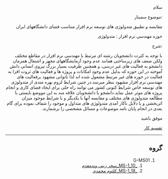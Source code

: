 <div dir="rtl">

<p>سلام</p>
<p>:موضوع سمینار</p>
<p>مقایسه و تطبیق متدولوژی های توسعه نرم افزار متناسب فضای دانشگاههای ایران</p>
<p>حوزه مهندسی نرم افزار : متدولوژی</p>
<p>:شرح</p>
<p>با توجه به کثرت دانشجویان رشته ای مرتبط با مهندسی نرم افزار در مقاطع مختلف ولکن ضعف های زیرساختی همانند عدم وجود آزمایشگاههای مجهز و اشتغال همزمان دانشجو به فعالیت های غیر درسی، و همچنین ظرفیت بسیار بزرگ نیروی انسانی دانش آموخته در این حوزه که بدلیل عدم وجود امکانات و پروژه ها و فعالیت های ثروت افزا به فعالیت در حوزه های غیر مرتبط مشغول شده اند لذا ناتوانی مشهود برفعالیت های مهندسی نرم افزار مشهود بنظر میرسد.در چنین شرایط لزوم بهره مندی از متدولوژی های توسعه خاص شرایط کنونی کشور می توانند راه حلی برای ایجاد فضای کاری و انجام پروژه های موثر عمل نماید.دانشجو یا دانشجویان علاقه مند به این مووضع بایستی با مطالعه متدولوژی های مختلف و مقایسه آنها با یکدیگر و با شرایط موجود میزان اثربخشی و یا دلایل ناکار آمدی متدولوژی های متداول و موجود را شفاف نموده برای گام بعدی در انجام پایان نامه موضوعات و مسائل مشخصی را برشمارند.</p>
 <p>موفق باشید</p> 
<p><a href="https://github.com/saharzeinivand/TERM_3991/projects/1">تقسیم کار</a></p>


----------------------------------
## گروه 

1. G-MS01
    1. [_MS-1_10_سحر زيني وندمقدم](https://github.com/AliRazavi-edu/PNU_3991/tree/master/_MSc/Seminar/1115029_02/10_%D8%B3%D8%AD%D8%B1%20%D8%B2%D9%8A%D9%86%D9%8A%20%D9%88%D9%86%D8%AF%D9%85%D9%82%D8%AF%D9%85)          
    1. [_MS-1_18_كلثوم محمدي](https://github.com/AliRazavi-edu/PNU_3991/tree/master/_MSc/Seminar/1115029_02/18_%D9%83%D9%84%D8%AB%D9%88%D9%85%20%D9%85%D8%AD%D9%85%D8%AF%D9%8A)

</div>
